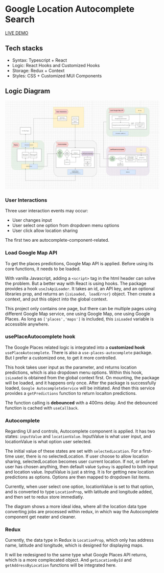 # Google Location Autocomplete Search
[LIVE DEMO](https://dianaleo.github.io/googleLocationSearch/)


## Tech stacks
- Syntax: Typescript + React
- Logic: React Hooks and Customized Hooks
- Storage: Redux + Context
- Styles: CSS + Customized MUI Components


## Logic Diagram

![logic diagram](./build/logicDiagram.jpg)

### User Interactions

Three user interaction events may occur:
- User changes input
- User select one option from dropdown menu options
- User click allow location sharing

The first two are autocomplete-component-related.

### Load Google Map API

To get the places predictions, Google Map API is applied. 
Before using its core functions, it needs to be loaded.

With vanilla Javascript, adding a `<script>` tag in the html header can solve the problem.
But a better way with React is using hooks. The package provides a hook `useJsApiLoader`. 
It takes an id, an API key, and an optional libraries prop, and returns an `{isLoaded, loadError}` object.
Then create a context, and put this object into the global context.

This project only contains one page, but there can be multiple pages using different Google Map service, one using Google Map, one using Google Places.
As long as `['places','maps']` is included, this `isLoaded` variable is accessible anywhere.

### usePlaceAutocomplete hook

The Google Places related logic is integrated into a **customized hook** `usePlaceAutocomplete`.
There is also a `use-places-autocomplete` package. But I prefer a customized one, to get it more controlled.

This hook takes user input as the parameter, and returns location predictions, which is also dropdown menu options.
Within this hook, `isLoaded` is obtained from the global context first. On mounting, the package will be loaded, and it happens only once.
After the package is successfully loaded, `Google AutocompleteService` will be initiated.
And then this service provides a `getPredictions` function to return locaiton predictions.

The function calling is **debounced** with a 400ms delay. And the debounced function is cached with `useCallback`.

### Autocomplete

Regarding UI and controls, Autocomplete component is applied.
It has two states: `inputValue` and `locationValue`.
InputValue is what user input, and locationValue is what option user selected.

The initial value of these states are set with `selectedLocation`. For a first-time user, there is no selectedLocation.
If user choose to allow location sharing, selectedLocation becomes user current location. If not, or before user has chosen anything, then default value `Sydney` is applied to both input and location value. 
InputValue is just a string. It is for getting new location predictions as options. Options are then mapped to dropdown list items.

Currently, when user select one option, locationValue is set to that option, and is converted to type `LocationProp`, with latitude and longitude added, and then set to redux store immediatly. 

The diagram shows a more ideal idea, where all the location data type converting jobs are processed within redux, in which way the Autocomplete component get neater and cleaner. 

### Redux

Currently, the data type in Redux is `LocationProp`, which only has address name, latitude and longitude, which is designed for displaying maps.

It will be redesigned to the same type what Google Places API returns, which is a more complecated object.
And `getLocationById` and `getAddressByLocation` functions will be integrated here. 